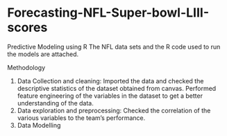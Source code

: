 # Forecasting-NFL-Super-bowl-LIII-scores
Predictive Modeling using R
The NFL data sets and the R code used to run the models are attached.

Methodology
1. Data Collection and cleaning: Imported the data and checked the descriptive statistics of the dataset obtained from canvas. Performed feature engineering of the variables in the dataset to get a better understanding of the data.
2. Data exploration and preprocessing: Checked the correlation of the various variables to the team’s performance.
3. Data Modelling


